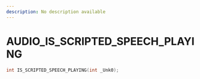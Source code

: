 ```yaml
---
description: No description available 
---
```


# AUDIO\_IS_SCRIPTED_SPEECH_PLAYING

```cpp
int IS_SCRIPTED_SPEECH_PLAYING(int _Unk0);
```